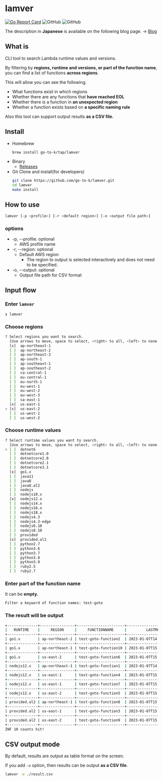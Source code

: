 # lamver

[![Go Report Card](https://goreportcard.com/badge/github.com/go-to-k/lamver)](https://goreportcard.com/report/github.com/go-to-k/lamver) ![GitHub](https://img.shields.io/github/license/go-to-k/lamver) ![GitHub](https://img.shields.io/github/v/release/go-to-k/lamver)

The description in **Japanese** is available on the following blog page. -> [Blog](https://go-to-k.hatenablog.com/entry/lamver)

## What is

CLI tool to search Lambda runtime values and versions.

By filtering by **regions, runtime and versions, or part of the function name**, you can find a list of functions **across regions**.

This will allow you can see the following.

- What functions exist in which regions
- Whether there are any functions that **have reached EOL**
- Whether there is a function in **an unexpected region**
- Whether a function exists based on **a specific naming rule**

Also this tool can support output results **as a CSV file.**

## Install

- Homebrew
  ```sh
  brew install go-to-k/tap/lamver
  ```
- Binary
  - [Releases](https://github.com/go-to-k/lamver/releases)
- Git Clone and install(for developers)
  ```sh
  git clone https://github.com/go-to-k/lamver.git
  cd lamver
  make install
  ```

## How to use
  ```sh
  lamver [-p <profile>] [-r <default region>] [-o <output file path>]
  ```

### options

- -p, --profile: optional
  - AWS profile name
- -r, --region: optional
  - Default AWS region
    - The region to output is selected interactively and does not need to be specified.
- -o, --output: optional
  - Output file path for CSV format

## Input flow

### Enter `lamver`

```sh
❯ lamver
```

### Choose regions

```sh
? Select regions you want to search.
  [Use arrows to move, space to select, <right> to all, <left> to none, type to filter]
  [x]  ap-northeast-1
  [ ]  ap-northeast-2
  [ ]  ap-northeast-3
  [ ]  ap-south-1
  [ ]  ap-southeast-1
  [ ]  ap-southeast-2
  [ ]  ca-central-1
  [ ]  eu-central-1
  [ ]  eu-north-1
  [ ]  eu-west-1
  [ ]  eu-west-2
  [ ]  eu-west-3
  [ ]  sa-east-1
  [x]  us-east-1
> [x]  us-east-2
  [ ]  us-west-1
  [ ]  us-west-2
```

### Choose runtime values

```sh
? Select runtime values you want to search.
  [Use arrows to move, space to select, <right> to all, <left> to none, type to filter]
> [ ]  dotnet6
  [ ]  dotnetcore1.0
  [ ]  dotnetcore2.0
  [ ]  dotnetcore2.1
  [ ]  dotnetcore3.1
  [x]  go1.x
  [ ]  java11
  [ ]  java8
  [ ]  java8.al2
  [ ]  nodejs
  [ ]  nodejs10.x
  [x]  nodejs12.x
  [ ]  nodejs14.x
  [ ]  nodejs16.x
  [ ]  nodejs18.x
  [ ]  nodejs4.3
  [ ]  nodejs4.3-edge
  [ ]  nodejs6.10
  [ ]  nodejs8.10
  [ ]  provided
  [x]  provided.al2
  [ ]  python2.7
  [ ]  python3.6
  [ ]  python3.7
  [ ]  python3.8
  [ ]  python3.9
  [ ]  ruby2.5
  [ ]  ruby2.7
```

### Enter part of the function name

It can be **empty.**

```sh
Filter a keyword of function names: test-goto
```

### The result will be output

```sh
+--------------+----------------+----------------------+------------------------------+
|   RUNTIME    |     REGION     |     FUNCTIONNAME     |         LASTMODIFIED         |
+--------------+----------------+----------------------+------------------------------+
| go1.x        | ap-northeast-1 | test-goto-function2  | 2023-01-07T14:54:23.406+0000 |
+--------------+----------------+----------------------+------------------------------+
| go1.x        | ap-northeast-1 | test-goto-function10 | 2023-01-07T15:29:11.658+0000 |
+--------------+----------------+----------------------+------------------------------+
| go1.x        | us-east-2      | test-goto-function6  | 2023-01-07T15:28:08.507+0000 |
+--------------+----------------+----------------------+------------------------------+
| nodejs12.x   | ap-northeast-1 | test-goto-function1  | 2023-01-07T14:53:49.141+0000 |
+--------------+----------------+----------------------+------------------------------+
| nodejs12.x   | us-east-1      | test-goto-function4  | 2023-01-07T15:18:14.191+0000 |
+--------------+----------------+----------------------+------------------------------+
| nodejs12.x   | us-east-1      | test-goto-function7  | 2023-01-07T15:28:20.921+0000 |
+--------------+----------------+----------------------+------------------------------+
| nodejs12.x   | us-east-2      | test-goto-function5  | 2023-01-07T15:18:34.408+0000 |
+--------------+----------------+----------------------+------------------------------+
| provided.al2 | ap-northeast-1 | test-goto-function8  | 2023-01-07T15:28:34.968+0000 |
+--------------+----------------+----------------------+------------------------------+
| provided.al2 | us-east-1      | test-goto-function3  | 2023-01-07T15:17:35.965+0000 |
+--------------+----------------+----------------------+------------------------------+
| provided.al2 | us-east-2      | test-goto-function9  | 2023-01-07T15:29:16.107+0000 |
+--------------+----------------+----------------------+------------------------------+
INF 10 counts hit!
```

## CSV output mode

By default, results are output as table format on the screen.

If you add `-o` option, then results can be output **as a CSV file**.

```sh
lamver -o ./result.csv
```
